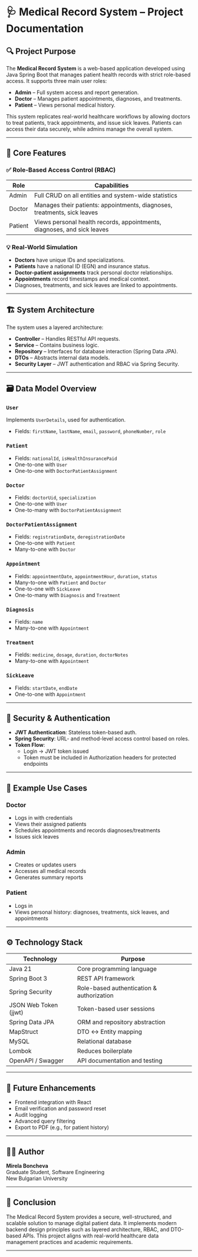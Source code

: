 # 🩺 Medical Record System – Project Documentation

## 🔍 Project Purpose

The **Medical Record System** is a web-based application developed using Java Spring Boot that manages patient health records with strict role-based access. It supports three main user roles:

- **Admin** – Full system access and report generation.
- **Doctor** – Manages patient appointments, diagnoses, and treatments.
- **Patient** – Views personal medical history.

This system replicates real-world healthcare workflows by allowing doctors to treat patients, track appointments, and issue sick leaves. Patients can access their data securely, while admins manage the overall system.

---

## 🎯 Core Features

### ✅ Role-Based Access Control (RBAC)
| Role     | Capabilities                                                                 |
|----------|------------------------------------------------------------------------------|
| Admin    | Full CRUD on all entities and system-wide statistics                         |
| Doctor   | Manages their patients: appointments, diagnoses, treatments, sick leaves     |
| Patient  | Views personal health records, appointments, diagnoses, and sick leaves      |

### 💡 Real-World Simulation
- **Doctors** have unique IDs and specializations.
- **Patients** have a national ID (EGN) and insurance status.
- **Doctor-patient assignments** track personal doctor relationships.
- **Appointments** record timestamps and medical context.
- Diagnoses, treatments, and sick leaves are linked to appointments.

---

## 🏗️ System Architecture

The system uses a layered architecture:

- **Controller** – Handles RESTful API requests.
- **Service** – Contains business logic.
- **Repository** – Interfaces for database interaction (Spring Data JPA).
- **DTOs** – Abstracts internal data models.
- **Security Layer** – JWT authentication and RBAC via Spring Security.

---

## 🗃️ Data Model Overview

### `User`
Implements `UserDetails`, used for authentication.
- Fields: `firstName`, `lastName`, `email`, `password`, `phoneNumber`, `role`

### `Patient`
- Fields: `nationalId`, `isHealthInsurancePaid`
- One-to-one with `User`
- One-to-one with `DoctorPatientAssignment`

### `Doctor`
- Fields: `doctorUid`, `specialization`
- One-to-one with `User`
- One-to-many with `DoctorPatientAssignment`

### `DoctorPatientAssignment`
- Fields: `registrationDate`, `deregistrationDate`
- One-to-one with `Patient`
- Many-to-one with `Doctor`

### `Appointment`
- Fields: `appointmentDate`, `appointmentHour`, `duration`, `status`
- Many-to-one with `Patient` and `Doctor`
- One-to-one with `SickLeave`
- One-to-many with `Diagnosis` and `Treatment`

### `Diagnosis`
- Fields: `name`
- Many-to-one with `Appointment`

### `Treatment`
- Fields: `medicine`, `dosage`, `duration`, `doctorNotes`
- Many-to-one with `Appointment`

### `SickLeave`
- Fields: `startDate`, `endDate`
- One-to-one with `Appointment`

---

## 🔐 Security & Authentication

- **JWT Authentication**: Stateless token-based auth.
- **Spring Security**: URL- and method-level access control based on roles.
- **Token Flow**:
  - Login → JWT token issued
  - Token must be included in Authorization headers for protected endpoints

---

## 🧪 Example Use Cases

### Doctor
- Logs in with credentials
- Views their assigned patients
- Schedules appointments and records diagnoses/treatments
- Issues sick leaves

### Admin
- Creates or updates users
- Accesses all medical records
- Generates summary reports

### Patient
- Logs in
- Views personal history: diagnoses, treatments, sick leaves, and appointments

---

## ⚙️ Technology Stack

| Technology             | Purpose                                 |
|------------------------|-----------------------------------------|
| Java 21                | Core programming language               |
| Spring Boot 3          | REST API framework                      |
| Spring Security        | Role-based authentication & authorization |
| JSON Web Token (jjwt)  | Token-based user sessions               |
| Spring Data JPA        | ORM and repository abstraction          |
| MapStruct              | DTO ↔ Entity mapping                    |
| MySQL                  | Relational database                     |
| Lombok                 | Reduces boilerplate                     |
| OpenAPI / Swagger      | API documentation and testing           |

---

## 🔄 Future Enhancements

- Frontend integration with React
- Email verification and password reset
- Audit logging
- Advanced query filtering
- Export to PDF (e.g., for patient history)

---

## 👩‍💻 Author

**Mirela Boncheva**  
Graduate Student, Software Engineering  
New Bulgarian University

---

## 📌 Conclusion

The Medical Record System provides a secure, well-structured, and scalable solution to manage digital patient data. It implements modern backend design principles such as layered architecture, RBAC, and DTO-based APIs. This project aligns with real-world healthcare data management practices and academic requirements.

---
